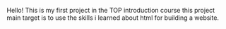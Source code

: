 Hello!
This is my first project in the TOP introduction course
this project main target is to use the skills i learned about html for building a website.
